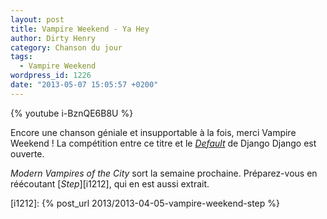 ```yaml
---
layout: post
title: Vampire Weekend - Ya Hey
author: Dirty Henry
category: Chanson du jour
tags:
  - Vampire Weekend
wordpress_id: 1226
date: "2013-05-07 15:05:57 +0200"
---
```


{% youtube i-BznQE6B8U %}

Encore une chanson géniale et insupportable à la fois, merci Vampire Weekend !
La compétition entre ce titre et le [_Default_][1] de Django Django est ouverte.

_Modern Vampires of the City_ sort la semaine prochaine. Préparez-vous en
réécoutant [_Step_][i1212], qui en est aussi extrait.

[1]: https://youtu.be/DDjpOrlfh0Y

[i1212]: {% post_url 2013/2013-04-05-vampire-weekend-step %}
